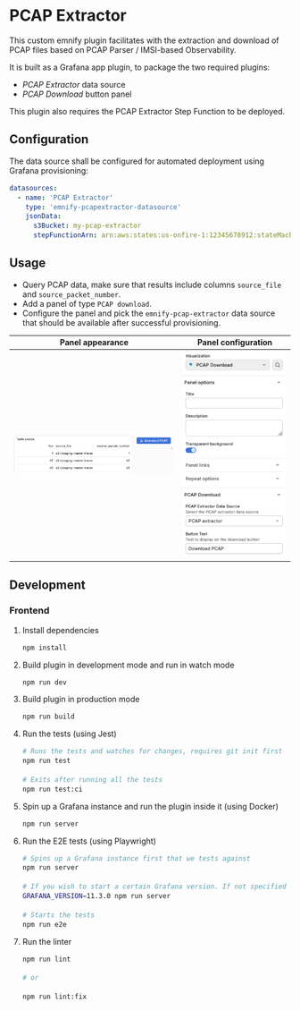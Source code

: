 # PCAP Extractor

This custom emnify plugin facilitates with the extraction and download of PCAP files based on PCAP Parser / IMSI-based Observability.

It is built as a Grafana app plugin, to package the two required plugins:
- _PCAP Extractor_ data source 
- _PCAP Download_ button panel

This plugin also requires the PCAP Extractor Step Function to be deployed.

## Configuration

The data source shall be configured for automated deployment using Grafana provisioning:

```yaml
datasources:
  - name: 'PCAP Extractor'
    type: 'emnify-pcapextractor-datasource'
    jsonData:
      s3Bucket: my-pcap-extractor
      stepFunctionArn: arn:aws:states:us-onfire-1:12345678912:stateMachine:my-pcap-extractor
```

## Usage

- Query PCAP data, make sure that results include columns `source_file` and `source_packet_number`.
- Add a panel of type `PCAP download`.
- Configure the panel and pick the `emnify-pcap-extractor` data source that should be available after successful provisioning.

| Panel appearance                                        | Panel configuration                                            |
|---------------------------------------------------------|----------------------------------------------------------------|
| ![Download button](src/datasource/img/panel-button.png) | ![Download button](src/datasource/img/panel-configuration.png) |


## Development

### Frontend

1. Install dependencies

   ```bash
   npm install
   ```

2. Build plugin in development mode and run in watch mode

   ```bash
   npm run dev
   ```

3. Build plugin in production mode

   ```bash
   npm run build
   ```

4. Run the tests (using Jest)

   ```bash
   # Runs the tests and watches for changes, requires git init first
   npm run test

   # Exits after running all the tests
   npm run test:ci
   ```

5. Spin up a Grafana instance and run the plugin inside it (using Docker)

   ```bash
   npm run server
   ```

6. Run the E2E tests (using Playwright)

   ```bash
   # Spins up a Grafana instance first that we tests against
   npm run server

   # If you wish to start a certain Grafana version. If not specified will use latest by default
   GRAFANA_VERSION=11.3.0 npm run server

   # Starts the tests
   npm run e2e
   ```

7. Run the linter

   ```bash
   npm run lint

   # or

   npm run lint:fix
   ```
